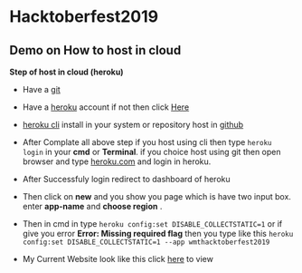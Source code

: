 # Hacktoberfest2019
## Demo on How to host in cloud 

**Step of host in cloud (heroku)**
- Have a [git](https://git-scm.com/downloads) 
- Have a [heroku](https://id.heroku.com/login) account if not then click [Here](https://signup.heroku.com/login)
- [heroku cli](https://devcenter.heroku.com/articles/heroku-cli) install in your system or repository host in [github](https://github.com)    
- After Complate all above step if you host using cli then type  ```heroku login``` in your **cmd** or **Terminal**. if you choice host using git then open browser and type [heroku.com](https://www.heroku.com/) and login in heroku. 
- After Successfuly login redirect to dashboard of heroku 
- Then click on **new** and you show you page which is have two input box. enter **app-name** and **choose region** .
- Then in cmd in type ``` heroku config:set DISABLE_COLLECTSTATIC=1 ``` or if give you error **Error: Missing required flag** then you type like this ``` heroku config:set DISABLE_COLLECTSTATIC=1 --app wmthacktoberfest2019 ```

- My Current Website look like this click [here](https://wmthacktoberfest2019.herokuapp.com/) to view
